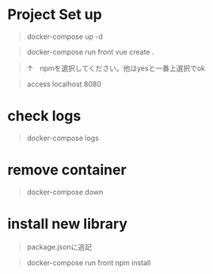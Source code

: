 # Project Set up
> docker-compose up -d

> docker-compose run front vue create .

>↑　npmを選択してください。他はyesと一番上選択でok

> access localhost 8080

# check logs
> docker-compose logs

# remove container
> docker-compose down

# install new library
> package.jsonに追記 

> docker-compose run front npm install
